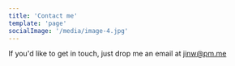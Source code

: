 ```yaml
---
title: 'Contact me'
template: 'page'
socialImage: '/media/image-4.jpg'
---
```


If you'd like to get in touch, just drop me an email at <jinw@pm.me>

